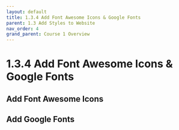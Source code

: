 ```yaml
---
layout: default
title: 1.3.4 Add Font Awesome Icons & Google Fonts
parent: 1.3 Add Styles to Website
nav_order: 4
grand_parent: Course 1 Overview
---
```

# 1.3.4 Add Font Awesome Icons & Google Fonts


## Add Font Awesome Icons


## Add Google Fonts